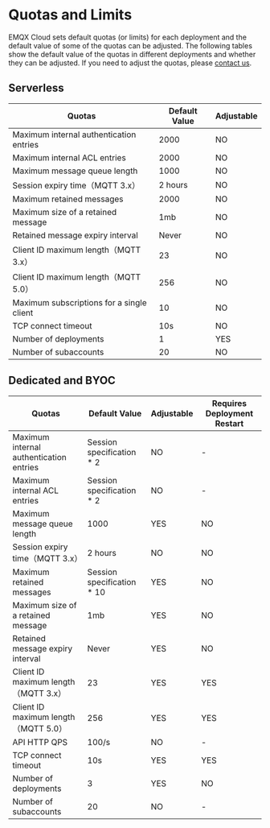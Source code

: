 # Quotas and Limits

EMQX Cloud sets default quotas (or limits) for each deployment and the default value of some of the quotas can be adjusted. The following tables show the default value of the quotas in different deployments and whether they can be adjusted. If you need to adjust the quotas, please [contact us](../feature/tickets.md).

## Serverless
| Quotas                                    | **Default Value**          | **Adjustable**     |
|-------------------------------------------| ----------------------- | ------------------|
| Maximum internal authentication entries   | 2000                | NO                 |
| Maximum internal ACL entries              | 2000                | NO                   |
| Maximum message queue length              | 1000                | NO                   |
| Session expiry time（MQTT 3.x）             | 2 hours                | NO                   |
| Maximum retained messages                 | 2000                | NO                   |
| Maximum size of a retained message        | 1mb                | NO                   |
| Retained message expiry interval          | Never                | NO                   |
| Client ID maximum length（MQTT 3.x）        | 23                | NO                   |
| Client ID maximum length（MQTT 5.0）        | 256                | NO                   |
| Maximum subscriptions for a single client | 10                | NO                   |
| TCP connect timeout                       | 10s                | NO                   |
| Number of deployments                     | 1                | YES                   |
| Number of subaccounts                     | 20                | NO                   |


## Dedicated and BYOC

| **Quotas**                              | **Default Value**          | **Adjustable**           |**Requires Deployment Restart** |
|-----------------------------------------| ----------------------- | ------------------|------------------|
| Maximum internal authentication entries |  Session specification * 2      | NO                  |-|
| Maximum internal ACL entries            | Session specification * 2      | NO                   |-|
| Maximum message queue length            | 1000                | YES                   |NO|
| Session expiry time（MQTT 3.x）           | 2 hours                | NO                   |NO|
| Maximum retained messages               | Session specification * 10    | YES                   |NO|
| Maximum size of a retained message      | 1mb                | YES                   |NO|
| Retained message expiry interval        | Never                | YES                   |NO|
| Client ID maximum length（MQTT 3.x）      | 23                | YES                   |YES|
| Client ID maximum length（MQTT 5.0）      | 256                | YES                   |YES|
| API HTTP QPS                            | 100/s                | NO                   |-|
| TCP connect timeout                     | 10s                | YES                   |YES|
| Number of deployments                   | 3                | YES                   |NO|
| Number of subaccounts                   | 20                | NO                   |-|